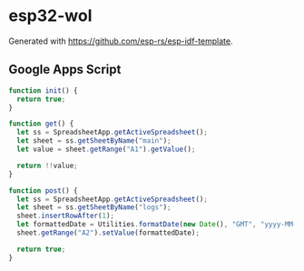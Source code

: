 # esp32-wol

Generated with <https://github.com/esp-rs/esp-idf-template>.

## Google Apps Script

```javascript
function init() {
  return true;
}

function get() {
  let ss = SpreadsheetApp.getActiveSpreadsheet();
  let sheet = ss.getSheetByName("main");
  let value = sheet.getRange("A1").getValue();

  return !!value;
}

function post() {
  let ss = SpreadsheetApp.getActiveSpreadsheet();
  let sheet = ss.getSheetByName("logs");
  sheet.insertRowAfter(1);
  let formattedDate = Utilities.formatDate(new Date(), "GMT", "yyyy-MM-dd'T'HH:mm:ss'Z'");
  sheet.getRange("A2").setValue(formattedDate);

  return true;
}
```
